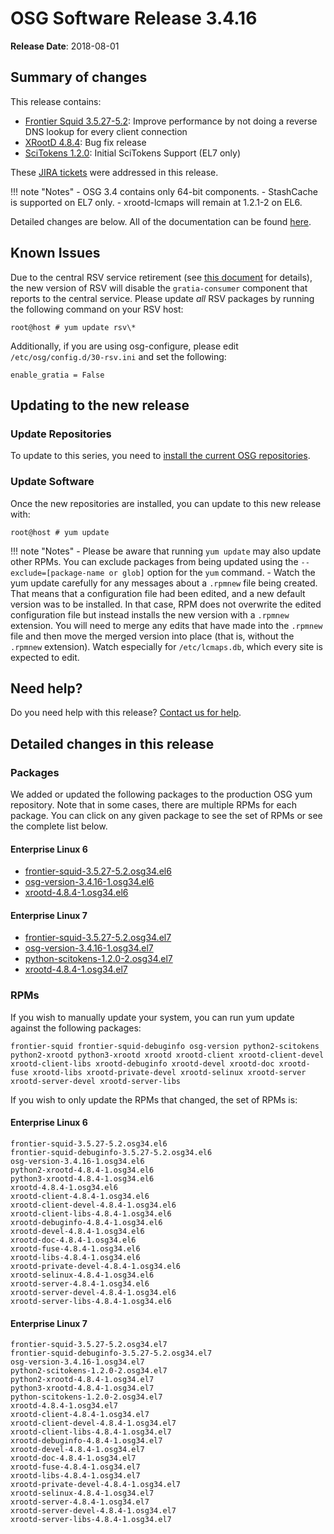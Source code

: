 OSG Software Release 3.4.16
===========================

**Release Date**: 2018-08-01

Summary of changes
------------------

This release contains:

-   [Frontier Squid 3.5.27-5.2](http://frontier.cern.ch/dist/rpms/frontier-squidRELEASE_NOTES): Improve performance by not doing a reverse DNS lookup for every client connection
-   [XRootD 4.8.4](https://github.com/xrootd/xrootd/blob/v4.8.4/docs/ReleaseNotes.txt): Bug fix release
-   [SciTokens 1.2.0](https://github.com/scitokens/scitokens/releases/tag/v1.2.0): Initial SciTokens Support (EL7 only)

These [JIRA tickets](https://jira.opensciencegrid.org/issues/?jql=project%20%3D%20SOFTWARE%20AND%20fixVersion%20%3D%203.4.16%20ORDER%20BY%20priority%20DESC%2C%20key%20DESC) were addressed in this release.

!!! note "Notes"
    -   OSG 3.4 contains only 64-bit components.
    -   StashCache is supported on EL7 only.
    -   xrootd-lcmaps will remain at 1.2.1-2 on EL6.

Detailed changes are below. All of the documentation can be found [here](../../index.md).

Known Issues
------------

Due to the central RSV service retirement (see [this document](https://opensciencegrid.org/technology/policy/service-migrations-spring-2018/) for details),
the new version of RSV will disable the `gratia-consumer` component that reports to the central service.
Please update _all_ RSV packages by running the following command on your RSV host:

``` console
root@host # yum update rsv\*
```

Additionally, if you are using osg-configure, please edit `/etc/osg/config.d/30-rsv.ini` and set the following:

``` file
enable_gratia = False
```

Updating to the new release
---------------------------

### Update Repositories

To update to this series, you need to [install the current OSG repositories](../../common/yum.md#install-osg-repositories).

### Update Software

Once the new repositories are installed, you can update to this new release with:

``` console
root@host # yum update
```

!!! note "Notes"
    -   Please be aware that running `yum update` may also update other RPMs. You can exclude packages from being updated using the `--exclude=[package-name or glob]` option for the `yum` command.
    -   Watch the yum update carefully for any messages about a `.rpmnew` file being created. That means that a configuration file had been edited, and a new default version was to be installed. In that case, RPM does not overwrite the edited configuration file but instead installs the new version with a `.rpmnew` extension. You will need to merge any edits that have made into the `.rpmnew` file and then move the merged version into place (that is, without the `.rpmnew` extension). Watch especially for `/etc/lcmaps.db`, which every site is expected to edit.

Need help?
----------

Do you need help with this release? [Contact us for help](../../common/help.md).

Detailed changes in this release
--------------------------------

### Packages

We added or updated the following packages to the production OSG yum repository. Note that in some cases, there are multiple RPMs for each package. You can click on any given package to see the set of RPMs or see the complete list below.

#### Enterprise Linux 6

-   [frontier-squid-3.5.27-5.2.osg34.el6](https://koji.chtc.wisc.edu/koji/search?match=glob&type=build&terms=frontier-squid-3.5.27-5.2.osg34.el6)
-   [osg-version-3.4.16-1.osg34.el6](https://koji.chtc.wisc.edu/koji/search?match=glob&type=build&terms=osg-version-3.4.16-1.osg34.el6)
-   [xrootd-4.8.4-1.osg34.el6](https://koji.chtc.wisc.edu/koji/search?match=glob&type=build&terms=xrootd-4.8.4-1.osg34.el6)

#### Enterprise Linux 7

-   [frontier-squid-3.5.27-5.2.osg34.el7](https://koji.chtc.wisc.edu/koji/search?match=glob&type=build&terms=frontier-squid-3.5.27-5.2.osg34.el7)
-   [osg-version-3.4.16-1.osg34.el7](https://koji.chtc.wisc.edu/koji/search?match=glob&type=build&terms=osg-version-3.4.16-1.osg34.el7)
-   [python-scitokens-1.2.0-2.osg34.el7](https://koji.chtc.wisc.edu/koji/search?match=glob&type=build&terms=python-scitokens-1.2.0-2.osg34.el7)
-   [xrootd-4.8.4-1.osg34.el7](https://koji.chtc.wisc.edu/koji/search?match=glob&type=build&terms=xrootd-4.8.4-1.osg34.el7)

### RPMs

If you wish to manually update your system, you can run yum update against the following packages:

    frontier-squid frontier-squid-debuginfo osg-version python2-scitokens python2-xrootd python3-xrootd xrootd xrootd-client xrootd-client-devel xrootd-client-libs xrootd-debuginfo xrootd-devel xrootd-doc xrootd-fuse xrootd-libs xrootd-private-devel xrootd-selinux xrootd-server xrootd-server-devel xrootd-server-libs

If you wish to only update the RPMs that changed, the set of RPMs is:

#### Enterprise Linux 6

``` file
frontier-squid-3.5.27-5.2.osg34.el6
frontier-squid-debuginfo-3.5.27-5.2.osg34.el6
osg-version-3.4.16-1.osg34.el6
python2-xrootd-4.8.4-1.osg34.el6
python3-xrootd-4.8.4-1.osg34.el6
xrootd-4.8.4-1.osg34.el6
xrootd-client-4.8.4-1.osg34.el6
xrootd-client-devel-4.8.4-1.osg34.el6
xrootd-client-libs-4.8.4-1.osg34.el6
xrootd-debuginfo-4.8.4-1.osg34.el6
xrootd-devel-4.8.4-1.osg34.el6
xrootd-doc-4.8.4-1.osg34.el6
xrootd-fuse-4.8.4-1.osg34.el6
xrootd-libs-4.8.4-1.osg34.el6
xrootd-private-devel-4.8.4-1.osg34.el6
xrootd-selinux-4.8.4-1.osg34.el6
xrootd-server-4.8.4-1.osg34.el6
xrootd-server-devel-4.8.4-1.osg34.el6
xrootd-server-libs-4.8.4-1.osg34.el6
```

#### Enterprise Linux 7

``` file
frontier-squid-3.5.27-5.2.osg34.el7
frontier-squid-debuginfo-3.5.27-5.2.osg34.el7
osg-version-3.4.16-1.osg34.el7
python2-scitokens-1.2.0-2.osg34.el7
python2-xrootd-4.8.4-1.osg34.el7
python3-xrootd-4.8.4-1.osg34.el7
python-scitokens-1.2.0-2.osg34.el7
xrootd-4.8.4-1.osg34.el7
xrootd-client-4.8.4-1.osg34.el7
xrootd-client-devel-4.8.4-1.osg34.el7
xrootd-client-libs-4.8.4-1.osg34.el7
xrootd-debuginfo-4.8.4-1.osg34.el7
xrootd-devel-4.8.4-1.osg34.el7
xrootd-doc-4.8.4-1.osg34.el7
xrootd-fuse-4.8.4-1.osg34.el7
xrootd-libs-4.8.4-1.osg34.el7
xrootd-private-devel-4.8.4-1.osg34.el7
xrootd-selinux-4.8.4-1.osg34.el7
xrootd-server-4.8.4-1.osg34.el7
xrootd-server-devel-4.8.4-1.osg34.el7
xrootd-server-libs-4.8.4-1.osg34.el7
```
